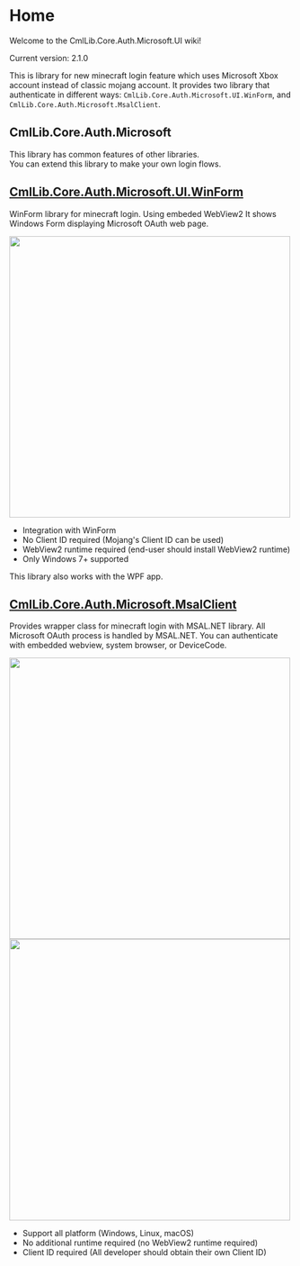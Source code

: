 # Home

Welcome to the CmlLib.Core.Auth.Microsoft.UI wiki!

Current version: 2.1.0

This is library for new minecraft login feature which uses Microsoft Xbox account instead of classic mojang account.
It provides two library that authenticate in different ways: `CmlLib.Core.Auth.Microsoft.UI.WinForm`, and `CmlLib.Core.Auth.Microsoft.MsalClient`.

## CmlLib.Core.Auth.Microsoft

This library has common features of other libraries.  
You can extend this library to make your own login flows. 

## [CmlLib.Core.Auth.Microsoft.UI.WinForm](WinForm)

WinForm library for minecraft login. Using embeded WebView2 It shows Windows Form displaying Microsoft OAuth web page.

<img src="https://user-images.githubusercontent.com/17783561/154854388-38c473f1-7860-4a47-bdbe-622de37eef8b.png" width="500">

- Integration with WinForm
- No Client ID required (Mojang's Client ID can be used)
- WebView2 runtime required (end-user should install WebView2 runtime)
- Only Windows 7+ supported

This library also works with the WPF app. 

## [CmlLib.Core.Auth.Microsoft.MsalClient](MsalClient)

Provides wrapper class for minecraft login with MSAL.NET library.
All Microsoft OAuth process is handled by MSAL.NET. You can authenticate with embedded webview, system browser, or DeviceCode.

<img src="https://user-images.githubusercontent.com/17783561/154854531-8d4557b2-9221-4021-9fa0-93d6c8fd2497.png" width="500">

<img src="https://user-images.githubusercontent.com/17783561/154854603-abb98727-543b-45e4-b4ea-ff6bd772aa67.png" width="500">

- Support all platform (Windows, Linux, macOS)
- No additional runtime required (no WebView2 runtime required)
- Client ID required (All developer should obtain their own Client ID)